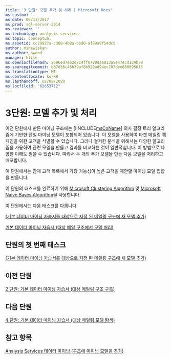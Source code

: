 ```yaml
---
title: '3 단원: 모델 추가 및 처리 | Microsoft Docs'
ms.custom: ''
ms.date: 06/13/2017
ms.prod: sql-server-2014
ms.reviewer: ''
ms.technology: analysis-services
ms.topic: conceptual
ms.assetid: cc29927a-c368-4b8a-bbd0-af89a9f54dc9
author: minewiskan
ms.author: owend
manager: kfile
ms.openlocfilehash: 2596ed7eb2d714ff0790daa013a5e47ecd134b38
ms.sourcegitcommit: b87d36c46b39af8b929ad94ec707dee8800950f5
ms.translationtype: MT
ms.contentlocale: ko-KR
ms.lasthandoff: 02/08/2020
ms.locfileid: "62653712"
---
```

# <a name="lesson-3-adding-and-processing-models"></a>3단원: 모델 추가 및 처리
  이전 단원에서 만든 마이닝 구조에는 [!INCLUDE[msCoName](../includes/msconame-md.md)] 의사 결정 트리 알고리즘에 기반한 단일 마이닝 모델이 포함되어 있습니다. 이 모델을 사용하여 타겟 메일링 캠페인을 위한 고객을 식별할 수 있습니다. 그러나 철저한 분석을 위해서는 다양한 알고리즘을 사용하여 관련 모델을 만들고 결과를 비교하는 것이 일반적입니다. 이 방법으로 다양한 이해도 얻을 수 있습니다. 따라서 두 개의 추가 모델을 만든 다음 모델을 처리하고 배포합니다.  
  
 이 단원에서는 잠재 고객 목록에서 가장 가능성이 높은 고객을 제안할 마이닝 모델 집합을 만듭니다.  
  
 이 단원의 태스크를 완료하기 위해 [Microsoft Clustering Algorithm](../../2014/analysis-services/data-mining/microsoft-clustering-algorithm.md) 및 [Microsoft Naive Bayes Algorithm](../../2014/analysis-services/data-mining/microsoft-naive-bayes-algorithm.md)을 사용합니다.  
  
 이 단원에서는 다음 태스크를 다룹니다.  
  
 [&#40;기본 데이터 마이닝 자습서를 대상으로 지정 된 메일링 구조에 새 모델 추가&#41;](../../2014/tutorials/adding-new-models-to-the-targeted-mailing-structure-basic-data-mining-tutorial.md)  
  
 [기본 데이터 마이닝 자습서 &#40;대상 메일 구조에서 모델 처리&#41;](../../2014/tutorials/processing-models-in-the-targeted-mailing-structure-basic-data-mining-tutorial.md)  
  
## <a name="first-task-in-lesson"></a>단원의 첫 번째 태스크  
 [&#40;기본 데이터 마이닝 자습서를 대상으로 지정 된 메일링 구조에 새 모델 추가&#41;](../../2014/tutorials/adding-new-models-to-the-targeted-mailing-structure-basic-data-mining-tutorial.md)  
  
## <a name="previous-lesson"></a>이전 단원  
 [2 단원: 기본 데이터 마이닝 자습서 &#40;대상 메일링 구조 구축&#41;](../../2014/tutorials/lesson-2-building-a-targeted-mailing-structure-basic-data-mining-tutorial.md)  
  
## <a name="next-lesson"></a>다음 단원  
 [4 단원: 기본 데이터 마이닝 자습서 &#40;대상 메일링 모델 탐색&#41;](../../2014/tutorials/lesson-4-exploring-the-targeted-mailing-models-basic-data-mining-tutorial.md)  
  
## <a name="see-also"></a>참고 항목  
 [Analysis Services 데이터 마이닝 &#40;구조에 마이닝 모델을 추가&#41;](../../2014/analysis-services/data-mining/add-mining-models-to-a-structure-analysis-services-data-mining.md)  
  
  
